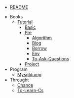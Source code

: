 * [README](/README.md)
- Books
    - [Tutorial](/books/go-tutorial/README.md)
        - [Basic](/books/go-tutorial/basic/README.md)
        - [Pre](/books/go-tutorial/pre/README.md)
            * [Algorithm](/books/go-tutorial/pre/algorithm.md)
            * [Blog](/books/go-tutorial/pre/blog.md)
            * [Borrow](/books/go-tutorial/pre/borrow.md)
            * [Env](/books/go-tutorial/pre/env.md)
            * [To-Ask-Questions](/books/go-tutorial/pre/how-to-ask-questions.md)
        - [Project](/books/go-tutorial/project/README.md)
- Program
    * [Mysqldump](/program/mysqldump.md)
- Throught
    * [Chance](/throught/chance.md)
    * [To-Learn-Cs](/throught/how-to-learn-cs.md)


